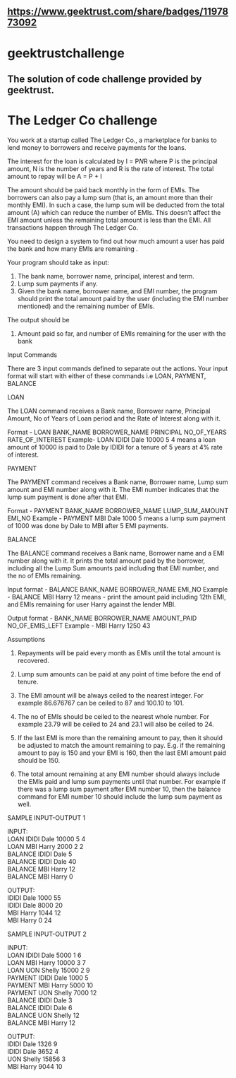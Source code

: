 https://www.geektrust.com/share/badges/1197873092
----------------------------------------------------
# geektrustchallenge
The solution of code challenge provided by geektrust.
-----------------------------------------------------

# The Ledger Co challenge

You work at a startup called The Ledger Co., a marketplace for banks to lend money to borrowers and receive payments for the loans.

The interest for the loan is calculated by I = P*N*R where P is the principal amount, N is the number of years and R is the rate of interest. The total amount to repay will be A = P + I

The amount should be paid back monthly in the form of EMIs. The borrowers can also pay a lump sum (that is, an amount more than their monthly EMI). In such a case, the lump sum will be deducted from the total amount (A) which can reduce the number of EMIs. This doesn’t affect the EMI amount unless the remaining total amount is less than the EMI. All transactions happen through The Ledger Co.

You need to design a system to find out how much amount a user has paid the bank and how many EMIs are remaining .


Your program should take as input:

1. The bank name, borrower name, principal, interest and term.
2. Lump sum payments if any.
3. Given the bank name, borrower name, and EMI number, the program should print the total amount paid by the user (including the EMI number mentioned) and the remaining number of EMIs.

The output should be
1. Amount paid so far, and number of EMIs remaining for the user with the bank


Input Commands

There are 3 input commands defined to separate out the actions. Your input format will start with either of these commands i.e LOAN, PAYMENT, BALANCE

LOAN

The LOAN command receives a Bank name, Borrower name, Principal Amount, No of Years of Loan period and the Rate of Interest along with it.

Format - LOAN BANK_NAME BORROWER_NAME PRINCIPAL NO_OF_YEARS RATE_OF_INTEREST
Example- LOAN IDIDI Dale 10000 5 4 means a loan amount of 10000 is paid to Dale by IDIDI for a tenure of 5 years at 4% rate of interest.

PAYMENT

The PAYMENT command receives a Bank name, Borrower name, Lump sum amount and EMI number along with it. The EMI number indicates that the lump sum payment is done after that EMI.

Format - PAYMENT BANK_NAME BORROWER_NAME LUMP_SUM_AMOUNT EMI_NO
Example - PAYMENT MBI Dale 1000 5 means a lump sum payment of 1000 was done by Dale to MBI after 5 EMI payments.

BALANCE

The BALANCE command receives a Bank name, Borrower name and a EMI number along with it. It prints the total amount paid by the borrower, including all the Lump Sum amounts paid including that EMI number, and the no of EMIs remaining.

Input format - BALANCE BANK_NAME BORROWER_NAME EMI_NO
Example - BALANCE MBI Harry 12 means - print the amount paid including 12th EMI, and EMIs remaining for user Harry against the lender MBI.

Output format - BANK_NAME BORROWER_NAME AMOUNT_PAID NO_OF_EMIS_LEFT
Example - MBI Harry 1250 43


Assumptions

1. Repayments will be paid every month as EMIs until the total amount is recovered.

2. Lump sum amounts can be paid at any point of time before the end of tenure.

3. The EMI amount will be always ceiled to the nearest integer. For example 86.676767 can be ceiled to 87 and 100.10 to 101.

4. The no of EMIs should be ceiled to the nearest whole number. For example 23.79 will be ceiled to 24 and 23.1 will also be ceiled to 24.

5. If the last EMI is more than the remaining amount to pay, then it should be adjusted to match the amount remaining to pay. E.g. if the remaining amount to pay is 150 and your EMI is 160, then the last EMI amount paid should be 150.

6. The total amount remaining at any EMI number should always include the EMIs paid and lump sum payments until that number. For example if there was a lump sum payment after EMI number 10, then the balance command for EMI number 10 should include the lump sum payment as well.

SAMPLE INPUT-OUTPUT 1

INPUT:\
LOAN IDIDI Dale 10000 5 4\
LOAN MBI Harry 2000 2 2\
BALANCE IDIDI Dale 5\
BALANCE IDIDI Dale 40\
BALANCE MBI Harry 12\
BALANCE MBI Harry 0

OUTPUT:\
IDIDI Dale 1000 55\
IDIDI Dale 8000 20\
MBI Harry 1044 12\
MBI Harry 0 24

SAMPLE INPUT-OUTPUT 2

INPUT:\
LOAN IDIDI Dale 5000 1 6\
LOAN MBI Harry 10000 3 7\
LOAN UON Shelly 15000 2 9\
PAYMENT IDIDI Dale 1000 5\
PAYMENT MBI Harry 5000 10\
PAYMENT UON Shelly 7000 12\
BALANCE IDIDI Dale 3\
BALANCE IDIDI Dale 6\
BALANCE UON Shelly 12\
BALANCE MBI Harry 12

OUTPUT:\
IDIDI Dale 1326 9\
IDIDI Dale 3652 4\
UON Shelly 15856 3\
MBI Harry 9044 10
